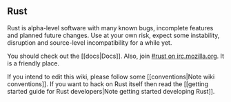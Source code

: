 ## Rust

Rust is alpha-level software with many known bugs, incomplete features and planned future changes. Use at your own risk, expect some instability, disruption and source-level incompatibility for a while yet.

You should check out the [[docs|Docs]]. Also, join [#rust on irc.mozilla.org][pound-rust]. It is a friendly place.

If you intend to edit this wiki, please follow some [[conventions|Note wiki conventions]]. If you want to hack on Rust itself then read the [[getting started guide for Rust developers|Note getting started developing Rust]].

[pound-rust]: http://chat.mibbit.com/?server=irc.mozilla.org&channel=%23rust
